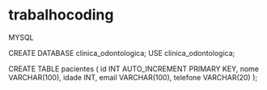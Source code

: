 # trabalhocoding

MYSQL

CREATE DATABASE clinica_odontologica;
USE clinica_odontologica;

CREATE TABLE pacientes (
    id INT AUTO_INCREMENT PRIMARY KEY,
    nome VARCHAR(100),
    idade INT,
    email VARCHAR(100),
    telefone VARCHAR(20)
);

